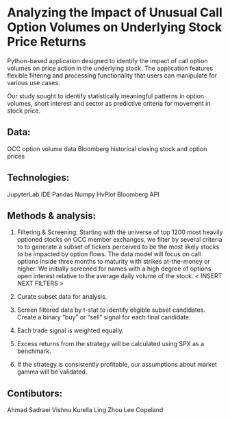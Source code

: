 # Analyzing the Impact of Unusual Call Option Volumes on Underlying Stock Price Returns

Python-based application designed to identify the impact of call option volumes on price action in the underlying stock.  The application features flexible filtering and processing functionality that users can manipulate for various use cases.  

Our study sought to identify statistically meaningful patterns in option volumes, short interest and sector as predictive criteria for movement in stock price.


## Data:

OCC option volume data
Bloomberg historical closing stock and option prices


## Technologies:
JupyterLab IDE
Pandas
Numpy
HvPlot
Bloomberg API


## Methods & analysis:

1.	Filtering & Screening: Starting with the universe of top 1200 most heavily optioned stocks on OCC member exchanges, we filter by several criteria to to generate a subset of tickers perceived to be the most likely stocks to be impacted by option flows.  The data model will focus on call options inside three months to maturity with strikes at-the-money or higher.  We initially screened for names with a high degree of options open interest relative to the average daily volume of the stock.  < INSERT NEXT FILTERS >

2.	Curate subset data for analysis. 

3.	Screen filtered data by t-stat to identify eligible subset candidates.  Create a binary “buy” or “sell” signal for each final candidate.

4.	Each trade signal is weighted equally.

5.	Excess returns from the strategy will be calculated using SPX as a benchmark.

6.	If the strategy is consistently profitable, our assumptions about market gamma will be validated.


## Contibutors:

Ahmad Sadraei
Vishnu Kurella
Ling Zhou
Lee Copeland